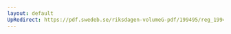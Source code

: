 ```yaml
---
layout: default
UpRedirect: https://pdf.swedeb.se/riksdagen-volumeG-pdf/199495/reg_199495/reg_199495_0093.pdf
---
```

